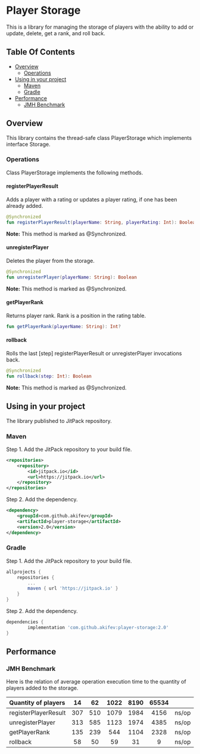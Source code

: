 # Player Storage

This is a library for managing the storage of players with the ability
to add or update, delete, get a rank, and roll back.

## Table Of Contents
<!--ts-->
   * [Overview](#overview)
        * [Operations](#operations)
   * [Using in your project](#using-in-your-project)
        * [Maven](#maven)
        * [Gradle](#gradle)
   * [Performance](#performance)
        * [JMH Benchmark](#jmh-benchmark)
<!--te-->

## Overview
This library contains the thread-safe class PlayerStorage which implements interface Storage.

### Operations
Class PlayerStorage implements the following methods.

#### registerPlayerResult
Adds a player with a rating or updates a player rating, if one has been already added.  

```kotlin
@Synchronized
fun registerPlayerResult(playerName: String, playerRating: Int): Boolean
```
**Note:** This method is marked as @Synchronized.

#### unregisterPlayer
Deletes the player from the storage.

```kotlin
@Synchronized
fun unregisterPlayer(playerName: String): Boolean
```
**Note:** This method is marked as @Synchronized.

#### getPlayerRank
Returns player rank. Rank is a position in the rating table. 
```kotlin
fun getPlayerRank(playerName: String): Int?
```

#### rollback
Rolls the last [step] registerPlayerResult or unregisterPlayer invocations back.
```kotlin
@Synchronized
fun rollback(step: Int): Boolean
```
**Note:** This method is marked as @Synchronized.

## Using in your project
The library published to JitPack repository.
### Maven
Step 1. Add the JitPack repository to your build file.

```xml
<repositories>
    <repository>
        <id>jitpack.io</id>
        <url>https://jitpack.io</url>
    </repository>
</repositories>
```

Step 2. Add the dependency.

```xml
<dependency>
    <groupId>com.github.akifev</groupId>
    <artifactId>player-storage</artifactId>
    <version>2.0</version>
</dependency>
```
### Gradle
Step 1. Add the JitPack repository to your build file.

```groovy
allprojects {
    repositories {
        ...
        maven { url 'https://jitpack.io' }
    }
}
```

Step 2. Add the dependency.

```groovy
dependencies {
        implementation 'com.github.akifev:player-storage:2.0'
}
```

## Performance
### JMH Benchmark 
Here is the relation of average operation execution time to the quantity of players added to the storage.   

|Quantity of players | 14    | 62    | 1022  | 8190  | 65534 |         |
|:-------------------|:-----:|:-----:|:-----:|:-----:|:-----:|--------:|
|registerPlayerResult|307    |510    |1079   |1984   |4156   |ns/op    |
|unregisterPlayer    |313    |585    |1123   |1974   |4385   |ns/op    |
|getPlayerRank       |135    |239    |544    |1104   |2328   |ns/op    |
|rollback            |58     |50     |59     |31     |9      |ns/op    |
